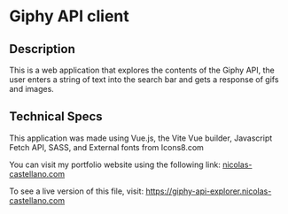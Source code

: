 # Giphy API client

## Description

<p>This is a web application that explores the contents of the Giphy API, the user enters a string of text into the search bar and gets a response of gifs and images. </p>

## Technical Specs
<p>This application was made using Vue.js, the Vite Vue builder, Javascript Fetch API, SASS, and External fonts from Icons8.com</p>

<p>You can visit my portfolio website using the following link:   
    <a href="https://nicolas-castellano.com/" target="_blank">nicolas-castellano.com</a>
</p>

<p>To see a live version of this file, visit:   
    <a href="https://giphy-api-explorer.nicolas-castellano.com/" target="_blank">https://giphy-api-explorer.nicolas-castellano.com</a>
</p>

